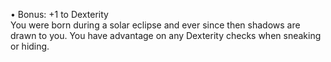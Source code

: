 • Bonus: +1 to Dexterity  
You were born during a solar eclipse and ever since then shadows are drawn to you. You have advantage on any Dexterity checks when sneaking or hiding.